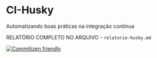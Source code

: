 # CI-Husky
Automatizando boas práticas na integração contínua


RELATÓRIO COMPLETO NO ARQUIVO - ``relatorio-husky.md`` 

[![Commitizen friendly](https://img.shields.io/badge/commitizen-friendly-brightgreen.svg)](http://commitizen.github.io/cz-cli/)
